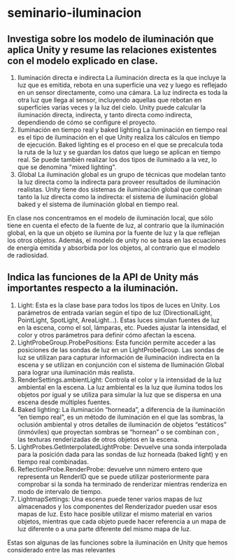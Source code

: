# seminario-iluminacion

## Investiga sobre los modelo de iluminación que aplica Unity y resume las relaciones existentes con el modelo explicado en clase.

1. Iluminación directa e indirecta
La iluminación directa es la que incluye la luz que es emitida, rebota en una superficie una vez y luego es reflejado en un sensor directamente, como una cámara. La luz indirecta es toda la otra luz que llega al sensor, incluyendo aquellas que rebotan en superficies varias veces y la luz del cielo. Unity puede calcular la iluminación directa, indirecta, y tanto directa como indirecta, dependiendo de cómo se configure el proyecto.
2. Iluminación en tiempo real y baked lighting
La iluminación en tiempo real es el tipo de iluminación en el que Unity realiza los cálculos en tiempo de ejecución. Baked lighting es el proceso en el que se precalcula toda la ruta de la luz y se guardan los datos que luego se aplican en tiempo real. Se puede también realizar los dos tipos de iluminado a la vez, lo que se denomina "mixed lighting".
3. Global
La iluminación global es un grupo de técnicas que modelan tanto la luz directa como la indirecta para proveer resultados de iluminación realistas. Unity tiene dos sistemas de iluminación global que combinan tanto la luz directa como la indirecta: el sistema de iluminación global baked y el sistema de iluminación global en tiempo real.

En clase nos concentramos en el modelo de iluminación local, que sólo tiene en cuenta el efecto de la fuente de luz, al contrario que la iluminación global, en la que un objeto se ilumina por la fuente de luz y la que reflejan los otros objetos. Además, el modelo de unity no se basa en las ecuaciones de energía emitida y absorbida por los objetos, al contrario que el modelo de radiosidad.


## Indica las funciones de la API de Unity más importantes respecto a la iluminación.

1. Light: Esta es la clase base para todos los tipos de luces en Unity. Los parámetros de entrada varían según el tipo de luz (DirectionalLight, PointLight, SpotLight, AreaLight...). Estas luces simulan fuentes de luz en la escena, como el sol, lámparas, etc. Puedes ajustar la intensidad, el color y otros parámetros para definir cómo afectan la escena.
2. LightProbeGroup.ProbePositions: Esta función permite acceder a las posiciones de las sondas de luz en un LightProbeGroup. Las sondas de luz se utilizan para capturar información de iluminación indirecta en la escena y se utilizan en conjunción con el sistema de Iluminación Global para lograr una iluminación más realista.
3. RenderSettings.ambientLight: Controla el color y la intensidad de la luz ambiental en la escena. La luz ambiental es la luz que ilumina todos los objetos por igual y se utiliza para simular la luz que se dispersa en una escena desde múltiples fuentes.
4. Baked lighting: La iluminación “horneada”, a diferencia de la iluminación “en tiempo real”, es un método de iluminación en el que las sombras, la oclusión ambiental y otros detalles de iluminación de objetos “estáticos” (inmóviles) que proyectan sombras se “hornean” o se combinan con , las texturas renderizadas de otros objetos en la escena.
5. LightProbes.GetInterpolatedLightProbe: Devuelve una sonda interpolada para la posición dada para las sondas de luz horneada (baked light) y en tiempo real combinadas.
6. ReflectionProbe.RenderProbe: devuelve unn número entero que representa un RenderID que se puede utilizar posteriormente para comprobar si la sonda ha terminado de renderizar mientras renderiza en modo de intervalo de tiempo.
7. LightmapSettings: Una escena puede tener varios mapas de luz almacenados y los componentes del Renderizador pueden usar esos mapas de luz. Esto hace posible utilizar el mismo material en varios objetos, mientras que cada objeto puede hacer referencia a un mapa de luz diferente o a una parte diferente del mismo mapa de luz.

Estas son algunas de las funciones sobre la iluminación en Unity que hemos considerado entre las mas relevantes
